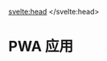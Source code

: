 <svelte:head>
	<title>PWA 应用 | 中国 PWA 开发者日 | China PWA Developer Day</title>
</svelte:head>

# PWA 应用


